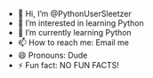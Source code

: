 - 👋 Hi, I’m @PythonUserSleetzer
- 👀 I’m interested in learning Python
- 🌱 I’m currently learning Python
- 📫 How to reach me: Email me
- 😄 Pronouns: Dude
- ⚡ Fun fact: NO FUN FACTS!

<!---
PythonUserSleetzer/PythonUserSleetzer is a ✨ special ✨ repository because its `README.md` (this file) appears on your GitHub profile.
You can click the Preview link to take a look at your changes.
--->
